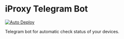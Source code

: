 # iProxy Telegram Bot
[![Auto Deploy](https://github.com/sgfat/iproxy_tg_bot/actions/workflows/main.yml/badge.svg?branch=master)](https://github.com/sgfat/iproxy_tg_bot/actions/workflows/main.yml)

Telegram bot for automatic check status of your devices.